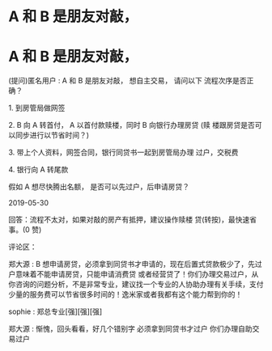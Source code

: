 # A 和 B 是朋友对敲，

# A 和 B 是朋友对敲，

(提问)匿名用户 : A 和 B 是朋友对敲， 想自主交易， 请问以下 流程次序是否正确？

1\. 到房管局做网签

2\. B 向 A 转首付， A 以首付款赎楼，同时 B 向银行办理房贷 (赎 楼跟房贷是否可以同步进行以节省时间？)

3\. 带上个人资料，网签合同，银行同贷书一起到房管局办理 过户，交税费

4\. 银行向 A 转尾款

假如 A 想尽快腾出名额， 是否可以先过户，后申请房贷？

2019-05-30

回答：流程不太对，如果对敲的房产有抵押，建议操作赎楼 贷(转按)，最快速省事。(0 赞)

评论区：

郑大源 : B 想申请房贷，必须拿到同贷书才申请的，现在后置式贷款极少了，先过户意味着不能申请房贷，只能申请消费贷 或者经营贷了！你们办理交易过户，从你咨询的问题分析，不是非常专业，建议找一个专业的人协助办理有关手续，支付 少量的服务费可以节省很多时间的！逸米家或者我都有这个能力帮到你的！

sophie : 郑总专业[强][强][强]

郑大源 : 惭愧，回头看看，好几个错别字 必须拿到同贷书才过户 你们办理自助交易过户